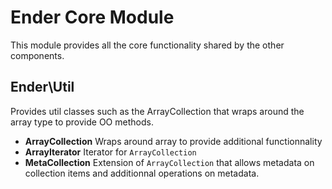 Ender Core Module
=================
This module provides all the core functionality shared by the other components.

Ender\Util
----------
Provides util classes such as the ArrayCollection that wraps around the array type to provide OO methods.

* **ArrayCollection** Wraps around array to provide additional functionnality
* **ArrayIterator** Iterator for `ArrayCollection`
* **MetaCollection** Extension of `ArrayCollection` that allows metadata on collection items and additionnal operations on metadata.